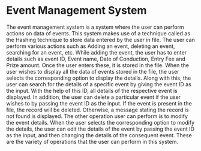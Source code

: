 # Event Management System

The event management system is a system where the user can perform actions on data of events. This system makes use of a technique called as the Hashing technique to store data entered by the user in file. The user can perform various actions such as Adding an event, deleting an event, searching for an event, etc. While adding the event, the user has to enter details such as event ID, Event name, Date of Conduction, Entry Fee and Prize amount. Once the user enters these, it is stored in the file. When the user wishes to display all the data of events stored in the file, the user selects the corresponding option to display the details. Along with this, the user can search for the details of a specific event by giving the event ID as the input. With the help of this ID, all details of the respective event is displayed. In addition, the user can delete a particular event if the user wishes to by passing the event ID as the input. If the event is present in the file, the record will be deleted. Otherwise, a message stating the record is not found is displayed. The other operation user can perform is to modify the event details. When the user selects the corresponding option to modify the details, the user can edit the details of the event by passing the event ID as the input, and then changing the details of the consequent event. These are the variety of operations that the user can perform in this system.